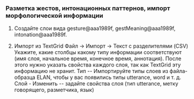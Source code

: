 ### Разметка жестов, интонационных паттернов, импорт морфологической информации  

1. Создайте слои вида gesture@aaa1989f, gestMeaning@aaa1989f, intonation@aaa1989f.

2. Импорт из TextGrid
Файл -> Импорт -> Текст с разделителями (CSV)
Укажите, какие столбцы какому типу информации соответствуют (имя слоя, начальное время, конечное время, аннотация).
После этого нужно указать свойства каждого слоя, так как TextGrid эту информацию не хранит.
Тип -- Импортируйте типы слоев из файла-образца ELAN, чтобы у вас появились типы utterance, word и т. д.
Слой - Изменить -- задайте свойства слоя (тип utterance, метку говорящего, разметчика, язык)
